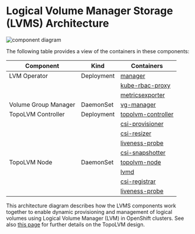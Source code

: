 # Logical Volume Manager Storage (LVMS) Architecture

![component diagram](http://www.plantuml.com/plantuml/png/VLDDIyD04BtlhnZgHGyzA8gGWxHDn8jLQBKUf8SbcQR1pSwIdHH4_Eysss087VOwxoDltcHdddN3RMsKSZh_qYN2v7cpN4DAjIEBblq4VXJ0vt4AhmuRpTHi-q5gMi_Om6MwogwsS37Fikl5JGTkoBGrmbD3hOEbjaVZVzK92v2W71DUgC0rQswzG7qZHrsib2mtP4pun33kj5lrEzxiRB5HL7_qNzpExn_lGXGggrmRE346hFCSzm7JwOEO1nB8q1dwzb55Y1hdYfN6DTAD4lZGdEzHvilNII1jK3DwK6eKEQY4dWQ1jWNK8Qi7qzCE9vfIyafICuEXETG5v6HtLGcxoc34vEoqIG_xFWAK0GWXULzPS4J6ouvYGKAfKMtypqxWtHMQGpDnRkIwAzmPpDa3xn5yq2WrGrjqR_mF)

The following table provides a view of the containers in these components:

| Component            | Kind       | Containers                                                                                          |
|----------------------|------------|-----------------------------------------------------------------------------------------------------|
| LVM Operator         | Deployment | [manager](lvm-operator-manager.md)                                                                  |
|                      |            | [kube-rbac-proxy](https://github.com/brancz/kube-rbac-proxy#kube-rbac-proxy)                        |
|                      |            | [metricsexporter](../../README.md#metrics)                                                          |
| Volume Group Manager | DaemonSet  | [vg-manager](vg-manager.md)                                                                         |
| TopoLVM Controller   | Deployment | [topolvm-controller](https://github.com/topolvm/topolvm/blob/main/docs/topolvm-controller.md)       |
|                      |            | [csi-provisioner](https://github.com/kubernetes-csi/external-provisioner/blob/master/doc/design.md) |
|                      |            | [csi-resizer](https://github.com/kubernetes-csi/external-resizer#csi-resizer)                       |
|                      |            | [liveness-probe](https://github.com/kubernetes-csi/livenessprobe#liveness-probe)                    |
|                      |            | [csi-snapshotter](https://github.com/kubernetes-csi/external-snapshotter#csi-snapshotter)           |
| TopoLVM Node         | DaemonSet  | [topolvm-node](https://github.com/topolvm/topolvm/blob/main/docs/topolvm-node.md)                   |
|                      |            | [lvmd](https://github.com/topolvm/topolvm/blob/main/docs/lvmd.md)                                   |
|                      |            | [csi-registrar](https://github.com/kubernetes-csi/node-driver-registrar#node-driver-registrar)      |
|                      |            | [liveness-probe](https://github.com/kubernetes-csi/livenessprobe#liveness-probe)                    |

This architecture diagram describes how the LVMS components work together to enable dynamic provisioning and management of logical volumes using Logical Volume Manager (LVM) in OpenShift clusters. See also [this page](https://github.com/topolvm/topolvm/blob/main/docs/design.md) for further details on the TopoLVM design. 
